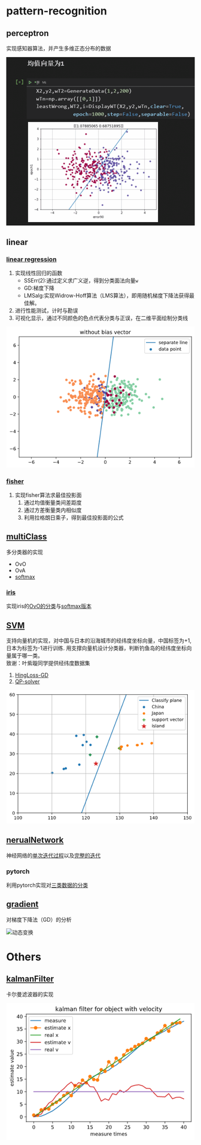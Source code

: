# pattern-recognition

## perceptron

实现感知器算法，并产生多维正态分布的数据

![动态变换](./perceptron/perceptron.gif)


## linear

### [linear regression](./linear/linear_regression.ipynb)

1. 实现线性回归的函数
   - SSErr(2):通过定义求广义逆，得到分类面法向量`w`
   - GD:梯度下降
   - LMSalg:实现Widrow-Hoff算法（LMS算法），即用随机梯度下降法获得最佳解。 
2. 进行性能测试，计时与勘误
3. 可视化显示，通过不同颜色的色点代表分类与正误，在二维平面绘制分类线

![分类演示](./linear/linear_regression.png)

### [fisher](./linear/fisher.ipynb)

1. 实现fisher算法求最佳投影面
   1. 通过均值衡量类间差距度
   2. 通过方差衡量类内相似度
   3. 利用拉格朗日乘子，得到最佳投影面的公式

## [multiClass](./multiClass)
多分类器的实现
- OvO
- OvA
- [softmax](./multiClass/softmax.ipynb)
### [iris](./multiClass/iris.ipynb)

实现iris的[OvO的分类](./multiClass/iris.ipynb)与[softmax版本](./multiClass/iris-softmax.ipynb)


## [SVM](./SVM)

支持向量机的实现，对中国与日本的沿海城市的经纬度坐标向量，中国标签为+1, 日本为标签为-1进行训练.  用支撑向量机设计分类器，判断钓鱼岛的经纬度坐标向量属于哪一类。     
致谢：叶紫璇同学提供经纬度数据集

1. [HingLoss-GD](./SVM/island.ipynb)
2. [QP-solver](./SVM/island-qp.ipynb)

![result](SVM/result.png)

## [nerualNetwork](./neuralNetwork)

神经网络的[单次迭代过程](./neuralNetwork/single-pipeline.ipynb)以及[完整的迭代](./neuralNetwork/neuralNetwork.ipynb)
### pytorch
利用pytorch实现对[三类数据的分类](./neuralNetwork/class3nn.ipynb)


## [gradient](./gradient)

对梯度下降法（GD）的分析

![动态变换](./gradient/pic/skate.svg)


# Others

## [kalmanFilter](./kalmanFilter)

卡尔曼滤波器的实现

![卡尔曼滤波](./kalmanFilter/velocity.png)
